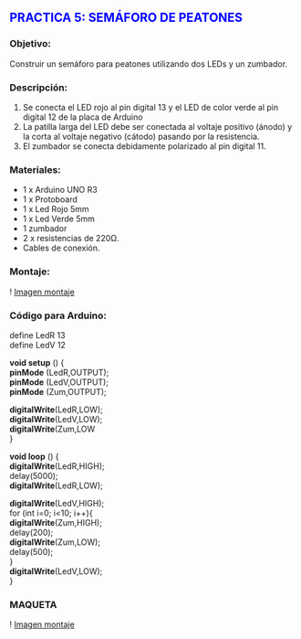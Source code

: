 ## <span style="color:blue; "> **PRACTICA 5: SEMÁFORO DE PEATONES** </span>

### **Objetivo:** 
Construir un semáforo para peatones utilizando dos LEDs y un zumbador.   

### **Descripción:** 
 1. Se conecta el LED rojo al pin digital 13 y el LED de color verde al pin digital 12 de la placa de Arduino 
2. La patilla larga del LED debe ser conectada al voltaje positivo (ánodo) y la corta al voltaje
negativo (cátodo) pasando por la resistencia. 
3. El zumbador se conecta debidamente polarizado al pin digital 11.

### **Materiales:**   
-	1 x Arduino UNO R3 
-	1 x Protoboard 
-	1 x Led Rojo 5mm 
-	1 x Led Verde 5mm 
-	1 zumbador 
-	2 x resistencias de 220Ω.
-	Cables de conexión. 

### **Montaje:**
! [Imagen montaje](img/diseño_practica_5.png )   


### **Código para Arduino:**  

define LedR 13  
define LedV 12   

**void setup** () {       
**pinMode** (LedR,OUTPUT);    
**pinMode** (LedV,OUTPUT);    
**pinMode** (Zum,OUTPUT);    

**digitalWrite**(LedR,LOW);   
**digitalWrite**(LedV,LOW);   
**digitalWrite**(Zum,LOW   
}    

**void loop** () {    
**digitalWrite**(LedR,HIGH);   
delay(5000);   
**digitalWrite**(LedR,LOW);    
  
**digitalWrite**(LedV,HIGH);    
for (int i=0; i&lt;10; i++){     
**digitalWrite**(Zum,HIGH);    
delay(200);    
**digitalWrite**(Zum,LOW);    
delay(500);    
}    
**digitalWrite**(LedV,LOW);    
} 

### **MAQUETA** 



! [Imagen montaje](img/Maqueta_5.png)

